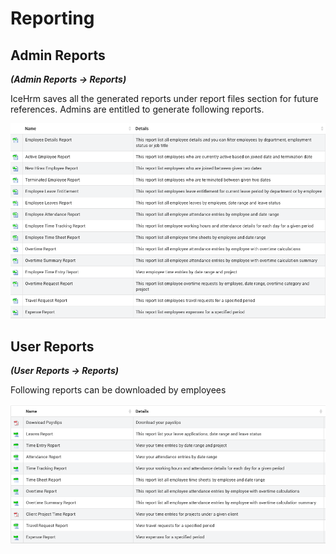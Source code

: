 # Reporting

## Admin Reports

_**\(Admin Reports -&gt; Reports\)**_

IceHrm saves all the generated reports under report files section for future references. Admins are entitled to generate following reports.

![](../.gitbook/assets/admin_reports.png)

## User Reports

_**\(User Reports -&gt; Reports\)**_

Following reports can be downloaded by employees

![](../.gitbook/assets/user_reports.png)

